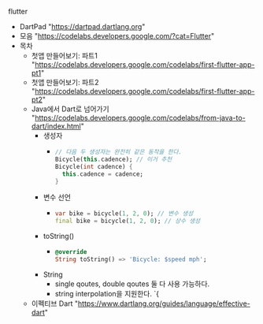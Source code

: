 flutter

- DartPad
  "https://dartpad.dartlang.org"
- 모음
  "https://codelabs.developers.google.com/?cat=Flutter"
- 목차
  - 첫앱 만들어보기: 파트1
    "https://codelabs.developers.google.com/codelabs/first-flutter-app-pt1"
  - 첫앱 만들어보기: 파트2
    "https://codelabs.developers.google.com/codelabs/first-flutter-app-pt2"
  - Java에서 Dart로 넘어가기
    "https://codelabs.developers.google.com/codelabs/from-java-to-dart/index.html"
    - 생성자
      - ```dart
        // 다음 두 생성자는 완전히 같은 동작을 한다.
        Bicycle(this.cadence); // 이거 추천
        Bicycle(int cadence) {
          this.cadence = cadence;
        }
        ```
    - 변수 선언
      - ```dart
        var bike = bicycle(1, 2, 0); // 변수 생성
        final bike = bicycle(1, 2, 0); // 상수 생성
        ```
    - toString()
      - ```dart
        @override
        String toString() => 'Bicycle: $speed mph';
        ```
    - String
      - single qoutes, double qoutes 둘 다 사용 가능하다.
      - string interpolation을 지원한다. `{
  - 이펙티브 Dart
    "https://www.dartlang.org/guides/language/effective-dart"
